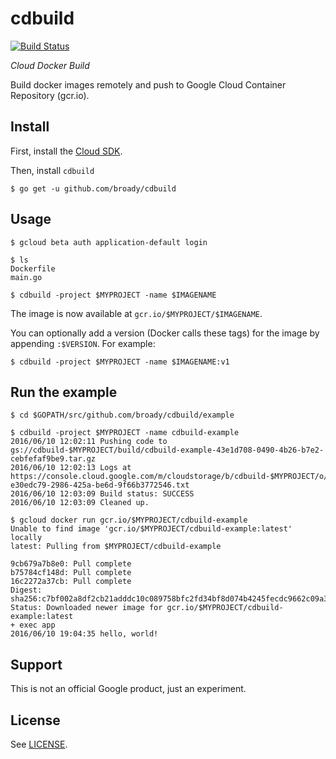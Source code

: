 # cdbuild

[![Build Status](https://travis-ci.org/broady/cdbuild.svg?branch=master)](https://travis-ci.org/broady/cdbuild)

*Cloud Docker Build*

Build docker images remotely and push to Google Cloud Container Repository (gcr.io).

## Install

First, install the [Cloud SDK](https://cloud.google.com/sdk/).

Then, install `cdbuild`

    $ go get -u github.com/broady/cdbuild

## Usage

    $ gcloud beta auth application-default login

    $ ls 
    Dockerfile
    main.go

    $ cdbuild -project $MYPROJECT -name $IMAGENAME

The image is now available at `gcr.io/$MYPROJECT/$IMAGENAME`.

You can optionally add a version (Docker calls these tags) for the image by appending `:$VERSION`. For example:

    $ cdbuild -project $MYPROJECT -name $IMAGENAME:v1

## Run the example

    $ cd $GOPATH/src/github.com/broady/cdbuild/example

    $ cdbuild -project $MYPROJECT -name cdbuild-example
    2016/06/10 12:02:11 Pushing code to gs://cdbuild-$MYPROJECT/build/cdbuild-example-43e1d708-0490-4b26-b7e2-cebfefaf9be9.tar.gz
    2016/06/10 12:02:13 Logs at https://console.cloud.google.com/m/cloudstorage/b/cdbuild-$MYPROJECT/o/log-e30edc79-2986-425a-be6d-9f66b3772546.txt
    2016/06/10 12:03:09 Build status: SUCCESS
    2016/06/10 12:03:09 Cleaned up.

    $ gcloud docker run gcr.io/$MYPROJECT/cdbuild-example
    Unable to find image 'gcr.io/$MYPROJECT/cdbuild-example:latest' locally
    latest: Pulling from $MYPROJECT/cdbuild-example

    9cb679a7b8e0: Pull complete
    b75784cf148d: Pull complete
    16c2272a37cb: Pull complete
    Digest: sha256:c7bf002a8df2cb21adddc10c089758bfc2fd34bf8d074b4245fecdc9662c09a3
    Status: Downloaded newer image for gcr.io/$MYPROJECT/cdbuild-example:latest
    + exec app
    2016/06/10 19:04:35 hello, world!

## Support

This is not an official Google product, just an experiment.

## License

See [LICENSE](LICENSE).
